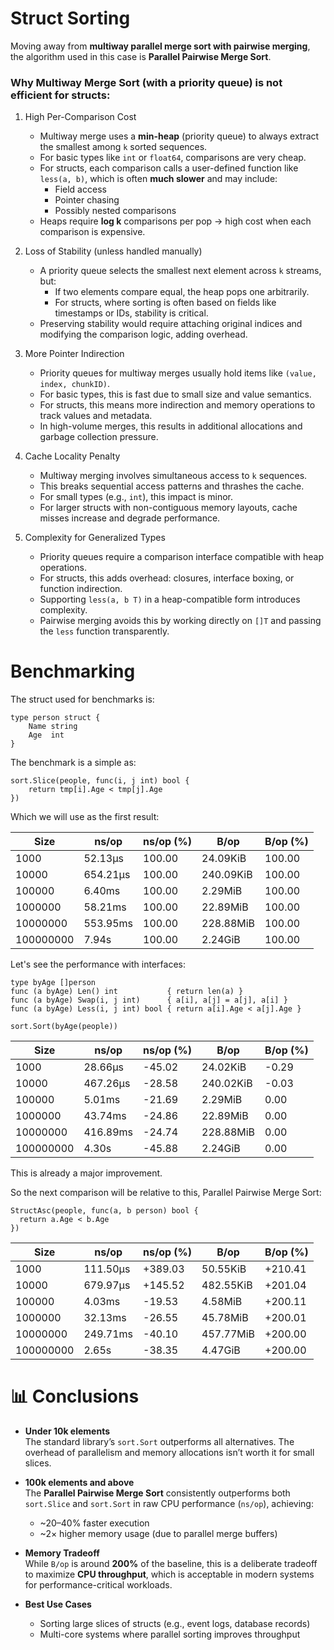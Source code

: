 # Struct Sorting

Moving away from **multiway parallel merge sort with pairwise merging**, the algorithm used in this case is **Parallel Pairwise Merge Sort**.

### Why Multiway Merge Sort (with a priority queue) is not efficient for structs:

1. High Per-Comparison Cost
    - Multiway merge uses a **min-heap** (priority queue) to always extract the smallest among `k` sorted sequences.
    - For basic types like `int` or `float64`, comparisons are very cheap.
    - For structs, each comparison calls a user-defined function like `less(a, b)`, which is often **much slower** and may include:
      - Field access
      - Pointer chasing
      - Possibly nested comparisons
    - Heaps require **log k** comparisons per pop → high cost when each comparison is expensive.

2. Loss of Stability (unless handled manually)
    - A priority queue selects the smallest next element across `k` streams, but:
      - If two elements compare equal, the heap pops one arbitrarily.
      - For structs, where sorting is often based on fields like timestamps or IDs, stability is critical.
    - Preserving stability would require attaching original indices and modifying the comparison logic, adding overhead.

3. More Pointer Indirection
    - Priority queues for multiway merges usually hold items like `(value, index, chunkID)`.
    - For basic types, this is fast due to small size and value semantics.
    - For structs, this means more indirection and memory operations to track values and metadata.
    - In high-volume merges, this results in additional allocations and garbage collection pressure.

4. Cache Locality Penalty
    - Multiway merging involves simultaneous access to `k` sequences.
    - This breaks sequential access patterns and thrashes the cache.
    - For small types (e.g., `int`), this impact is minor.
    - For larger structs with non-contiguous memory layouts, cache misses increase and degrade performance.

5. Complexity for Generalized Types
    - Priority queues require a comparison interface compatible with heap operations.
    - For structs, this adds overhead: closures, interface boxing, or function indirection.
    - Supporting `less(a, b T)` in a heap-compatible form introduces complexity.
    - Pairwise merging avoids this by working directly on `[]T` and passing the `less` function transparently.

# Benchmarking

The struct used for benchmarks is:
```
type person struct {
	Name string
	Age  int
}
```
The benchmark is a simple as:
```
sort.Slice(people, func(i, j int) bool {
    return tmp[i].Age < tmp[j].Age
})
```
Which we will use as the first result:

| Size       | ns/op     | ns/op (%) | B/op        | B/op (%) |
|------------|-----------|-----------|-------------|-----------|
| 1000       | 52.13µs   |    100.00 | 24.09KiB    |    100.00 |
| 10000      | 654.21µs  |    100.00 | 240.09KiB   |    100.00 |
| 100000     | 6.40ms    |    100.00 | 2.29MiB     |    100.00 |
| 1000000    | 58.21ms   |    100.00 | 22.89MiB    |    100.00 |
| 10000000   | 553.95ms  |    100.00 | 228.88MiB   |    100.00 |
| 100000000  | 7.94s     |    100.00 | 2.24GiB     |    100.00 |

Let's see the performance with interfaces: 
```
type byAge []person
func (a byAge) Len() int           { return len(a) }
func (a byAge) Swap(i, j int)      { a[i], a[j] = a[j], a[i] }
func (a byAge) Less(i, j int) bool { return a[i].Age < a[j].Age }

sort.Sort(byAge(people))
```
| Size       | ns/op     | ns/op (%) | B/op        | B/op (%)  |
|------------|-----------|-----------|-------------|-----------|
| 1000       | 28.66µs   |    -45.02 | 24.02KiB    | -0.29     |
| 10000      | 467.26µs  |    -28.58 | 240.02KiB   | -0.03     |
| 100000     | 5.01ms    |    -21.69 | 2.29MiB     | 0.00      |
| 1000000    | 43.74ms   |    -24.86 | 22.89MiB    | 0.00      |
| 10000000   | 416.89ms  |    -24.74 | 228.88MiB   | 0.00      |
| 100000000  | 4.30s     |    -45.88 | 2.24GiB     | 0.00      |

This is already a major improvement.

So the next comparison will be relative to this, Parallel Pairwise Merge Sort:

```
StructAsc(people, func(a, b person) bool {
  return a.Age < b.Age
})
```

| Size       | ns/op     | ns/op (%) | B/op          | B/op (%) |
|------------|-----------|-----------|---------------|-----------|
| 1000       | 111.50µs  |   +389.03 | 50.55KiB      |   +210.41 |
| 10000      | 679.97µs  |   +145.52 | 482.55KiB     |   +201.04 |
| 100000     | 4.03ms    |    -19.53 | 4.58MiB       |   +200.11 |
| 1000000    | 32.13ms   |    -26.55 | 45.78MiB      |   +200.01 |
| 10000000   | 249.71ms  |    -40.10 | 457.77MiB     |   +200.00 |
| 100000000  | 2.65s     |    -38.35 | 4.47GiB       |   +200.00 |

# 📊 Conclusions

- **Under 10k elements**  
  The standard library’s `sort.Sort` outperforms all alternatives. The overhead of parallelism and memory allocations isn’t worth it for small slices.

- **100k elements and above**  
  The **Parallel Pairwise Merge Sort** consistently outperforms both `sort.Slice` and `sort.Sort` in raw CPU performance (`ns/op`), achieving:
   - ~20–40% faster execution
   - ~2× higher memory usage (due to parallel merge buffers)

- **Memory Tradeoff**  
  While `B/op` is around **200%** of the baseline, this is a deliberate tradeoff to maximize **CPU throughput**, which is acceptable in modern systems for performance-critical workloads.

- **Best Use Cases**
   - Sorting large slices of structs (e.g., event logs, database records)
   - Multi-core systems where parallel sorting improves throughput

